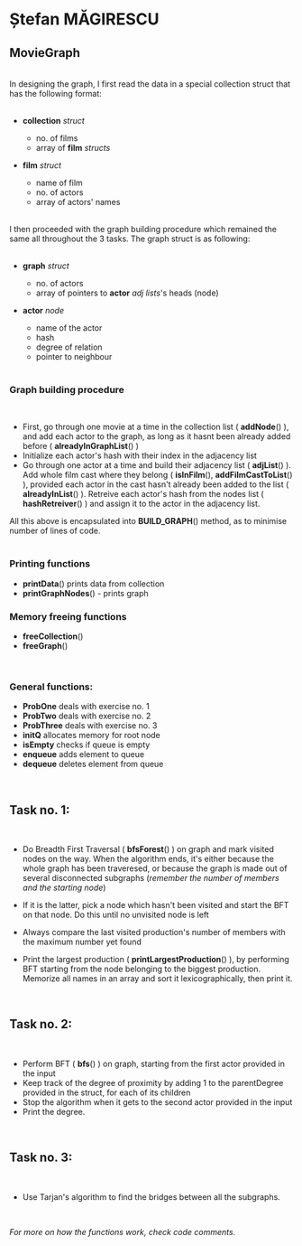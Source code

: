 # Ștefan MĂGIRESCU

## MovieGraph

</br>
In designing the graph, I first read the data in a special collection struct that has the following format:
</br></br>

- **collection** _struct_

  - no. of films
  - array of **film** _structs_

- **film** _struct_
  - name of film
  - no. of actors
  - array of actors' names

</br>
I then proceeded with the graph building procedure which remained the same all throughout the 3 tasks. The graph struct is as following:
</br></br>

- **graph** _struct_

  - no. of actors
  - array of pointers to **actor** _adj lists_'s heads (node)

- **actor** _node_
  - name of the actor
  - hash
  - degree of relation
  - pointer to neighbour</br></br>

### **Graph building procedure**

</br>

- First, go through one movie at a time in the collection list ( **addNode**() ), and add each actor to the graph, as long as it hasnt been already added before ( **alreadyInGraphList**() )
- Initialize each actor's hash with their index in the adjacency list
- Go through one actor at a time and build their adjacency list ( **adjList**() ). Add whole film cast where they belong ( **isInFilm**(), **addFilmCastToList**() ), provided each actor in the cast hasn't already been added to the list ( **alreadyInList**() ). Retreive each actor's hash from the nodes list ( **hashRetreiver**() ) and assign it to the actor in the adjacency list.

All this above is encapsulated into **BUILD_GRAPH**() method, as to minimise number of lines of code.</br></br>

### Printing functions

- **printData**() prints data from collection
- **printGraphNodes**() - prints graph

### Memory freeing functions

- **freeCollection**()
- **freeGraph**()

</br>

### General functions:

- **ProbOne** deals with exercise no. 1
- **ProbTwo** deals with exercise no. 2
- **ProbThree** deals with exercise no. 3
- **initQ** allocates memory for root node
- **isEmpty** checks if queue is empty
- **enqueue** adds element to queue
- **dequeue** deletes element from queue

</br>

## **Task no. 1**:

</br>

- Do Breadth First Traversal ( **bfsForest**() ) on graph and mark visited nodes on the way. When the algorithm ends, it's either because the whole graph has been traveresed, or because the graph is made out of several disconnected subgraphs (_remember the number of members and the starting node_)
- If it is the latter, pick a node which hasn't been visited and start the BFT on that node. Do this until no unvisited node is left
- Always compare the last visited production's number of members with the maximum number yet found
- Print the largest production ( **printLargestProduction**() ), by performing BFT starting from the node belonging to the biggest production. Memorize all names in an array and sort it lexicographically, then print it.

  </br>

## **Task no. 2**:

</br>

- Perform BFT ( **bfs**() ) on graph, starting from the first actor provided in the input
- Keep track of the degree of proximity by adding 1 to the parentDegree provided in the struct, for each of its children
- Stop the algorithm when it gets to the second actor provided in the input
- Print the degree.

</br>

## **Task no. 3**:

</br>

- Use Tarjan's algorithm to find the bridges between all the subgraphs.

</br>

_For more on how the functions work, check code comments._

